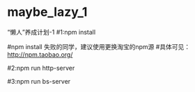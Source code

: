 # maybe_lazy_1
“懒人”养成计划-1
#1:npm install

#npm install 失败的同学，建议使用更换淘宝的npm源
#具体可见：http://npm.taobao.org/

#2:npm run http-server

#3:npm run bs-server
